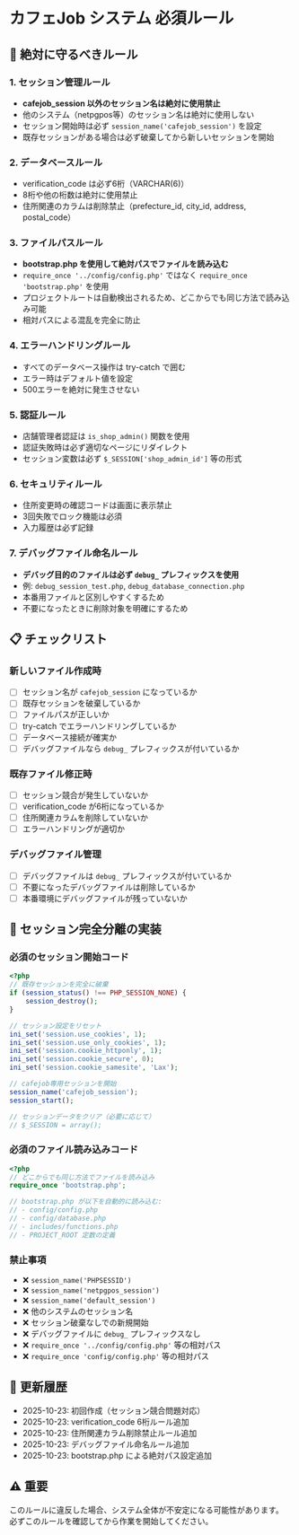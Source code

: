 # カフェJob システム 必須ルール

## 🚨 絶対に守るべきルール

### 1. セッション管理ルール
- **cafejob_session 以外のセッション名は絶対に使用禁止**
- 他のシステム（netpgpos等）のセッション名は絶対に使用しない
- セッション開始時は必ず `session_name('cafejob_session')` を設定
- 既存セッションがある場合は必ず破棄してから新しいセッションを開始

### 2. データベースルール
- verification_code は必ず6桁（VARCHAR(6)）
- 8桁や他の桁数は絶対に使用禁止
- 住所関連のカラムは削除禁止（prefecture_id, city_id, address, postal_code）

### 3. ファイルパスルール
- **bootstrap.php を使用して絶対パスでファイルを読み込む**
- `require_once '../config/config.php'` ではなく `require_once 'bootstrap.php'` を使用
- プロジェクトルートは自動検出されるため、どこからでも同じ方法で読み込み可能
- 相対パスによる混乱を完全に防止

### 4. エラーハンドリングルール
- すべてのデータベース操作は try-catch で囲む
- エラー時はデフォルト値を設定
- 500エラーを絶対に発生させない

### 5. 認証ルール
- 店舗管理者認証は `is_shop_admin()` 関数を使用
- 認証失敗時は必ず適切なページにリダイレクト
- セッション変数は必ず `$_SESSION['shop_admin_id']` 等の形式

### 6. セキュリティルール
- 住所変更時の確認コードは画面に表示禁止
- 3回失敗でロック機能は必須
- 入力履歴は必ず記録

### 7. デバッグファイル命名ルール
- **デバッグ目的のファイルは必ず `debug_` プレフィックスを使用**
- 例: `debug_session_test.php`, `debug_database_connection.php`
- 本番用ファイルと区別しやすくするため
- 不要になったときに削除対象を明確にするため

## 📋 チェックリスト

### 新しいファイル作成時
- [ ] セッション名が `cafejob_session` になっているか
- [ ] 既存セッションを破棄しているか
- [ ] ファイルパスが正しいか
- [ ] try-catch でエラーハンドリングしているか
- [ ] データベース接続が確実か
- [ ] デバッグファイルなら `debug_` プレフィックスが付いているか

### 既存ファイル修正時
- [ ] セッション競合が発生していないか
- [ ] verification_code が6桁になっているか
- [ ] 住所関連カラムを削除していないか
- [ ] エラーハンドリングが適切か

### デバッグファイル管理
- [ ] デバッグファイルは `debug_` プレフィックスが付いているか
- [ ] 不要になったデバッグファイルは削除しているか
- [ ] 本番環境にデバッグファイルが残っていないか

## 🔧 セッション完全分離の実装

### 必須のセッション開始コード
```php
<?php
// 既存セッションを完全に破棄
if (session_status() !== PHP_SESSION_NONE) {
    session_destroy();
}

// セッション設定をリセット
ini_set('session.use_cookies', 1);
ini_set('session.use_only_cookies', 1);
ini_set('session.cookie_httponly', 1);
ini_set('session.cookie_secure', 0);
ini_set('session.cookie_samesite', 'Lax');

// cafejob専用セッションを開始
session_name('cafejob_session');
session_start();

// セッションデータをクリア（必要に応じて）
// $_SESSION = array();
```

### 必須のファイル読み込みコード
```php
<?php
// どこからでも同じ方法でファイルを読み込み
require_once 'bootstrap.php';

// bootstrap.php が以下を自動的に読み込む:
// - config/config.php
// - config/database.php  
// - includes/functions.php
// - PROJECT_ROOT 定数の定義
```

### 禁止事項
- ❌ `session_name('PHPSESSID')`
- ❌ `session_name('netpgpos_session')`
- ❌ `session_name('default_session')`
- ❌ 他のシステムのセッション名
- ❌ セッション破棄なしでの新規開始
- ❌ デバッグファイルに `debug_` プレフィックスなし
- ❌ `require_once '../config/config.php'` 等の相対パス
- ❌ `require_once 'config/config.php'` 等の相対パス

## 📝 更新履歴
- 2025-10-23: 初回作成（セッション競合問題対応）
- 2025-10-23: verification_code 6桁ルール追加
- 2025-10-23: 住所関連カラム削除禁止ルール追加
- 2025-10-23: デバッグファイル命名ルール追加
- 2025-10-23: bootstrap.php による絶対パス設定追加

## ⚠️ 重要
このルールに違反した場合、システム全体が不安定になる可能性があります。
必ずこのルールを確認してから作業を開始してください。

